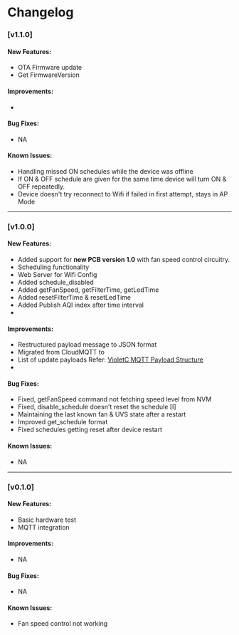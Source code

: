# Changelog

### [v1.1.0]

#### New Features:
- OTA Firmware update
- Get FirmwareVersion

#### Improvements:
- 

#### Bug Fixes:
- NA

#### Known Issues:
- Handling missed ON schedules while the device was offline
- If ON & OFF schedule are given for the same time device will turn ON & OFF repeatedly.
- Device doesn't try reconnect to Wifi if failed in first attempt, stays in AP Mode

---

### [v1.0.0]

#### New Features:
- Added support for **new PCB version 1.0** with fan speed control circuitry.
- Scheduling functionality 
- Web Server for Wifi Config
- Added schedule_disabled
- Added getFanSpeed, getFilterTime, getLedTime
- Added resetFilterTime & resetLedTime
- Added Publish AQI index after time interval
- 

#### Improvements:
- Restructured payload message to JSON format
- Migrated from CloudMQTT to
- List of update payloads Refer: [VioletC MQTT Payload Structure]([https://docs.google.com/document/d/1pG3jhv8G_tFZMPh7XMVLRTqPksyWVIKNnsxpRhT-Wag/edit])
- 

#### Bug Fixes:
- Fixed, getFanSpeed command not fetching speed level from NVM
- Fixed, disable_schedule doesn't reset the schedule [I]
- Maintaining the last known fan & UVS state after a restart
- Improved get_schedule format
- Fixed schedules getting reset after device restart


#### Known Issues:
- NA

---

### [v0.1.0]

#### New Features:
- Basic hardware test
- MQTT integration 

#### Improvements:
- NA

#### Bug Fixes:
- NA

#### Known Issues:
- Fan speed control not working



[VioletC MQTT Payload Structure]: [https://github.com/olivierlacan/keep-a-changelog/compare/v1.1.0...v1.1.1](https://docs.google.com/document/d/1pG3jhv8G_tFZMPh7XMVLRTqPksyWVIKNnsxpRhT-Wag/edit?usp=sharing)
